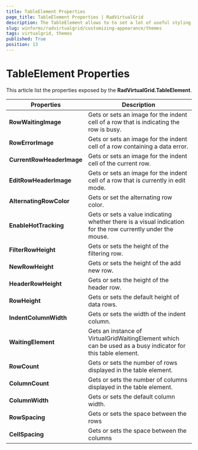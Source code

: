 ```yaml
---
title: TableElement Properties
page_title: TableElement Properties | RadVirtualGrid
description: The TableElement allows to to set a lot of useful styling and layout properties.
slug: winforms/radvirtualgrid/customizing-appearance/themes
tags: virtualgrid, themes
published: True
position: 13 
---
```


# TableElement Properties

This article list the properties exposed by the __RadVirtualGrid.TableElement__.

|Properties|Description|
|---|---|
|__RowWaitingImage__|Gets or sets an image for the indent cell of a row that is indicating the row is busy.|
|__RowErrorImage__|Gets or sets an image for the indent cell of a row containing a data error.|
|__CurrentRowHeaderImage__|Gets or sets an image for the indent cell of the current row.|
|__EditRowHeaderImage__|Gets or sets an image for the indent cell of a row that is currently in edit mode.|
|__AlternatingRowColor__|Gets or set the alternating row color.|
|__EnableHotTracking__|Gets or sets a value indicating whether there is a visual indication for the row currently under the mouse.|
|__FilterRowHeight__|Gets or sets the height of the filtering row.|
|__NewRowHeight__| Gets or sets the height of the add new row.|
|__HeaderRowHeight__|Gets or sets the height of the header row.|
|__RowHeight__|Gets or sets the default height of data rows.|
|__IndentColumnWidth__|Gets or sets the width of the indent column.|
|__WaitingElement__|Gets an instance of  VirtualGridWaitingElement which can be used as a busy indicator for this table element.|
|__RowCount__|Gets or sets the number of rows displayed in the table element.|
|__ColumnCount__|Gets or sets the number of columns displayed in the table element.|
|__ColumnWidth__|Gets or sets the default column width.|
|__RowSpacing__| Gets or sets the space between the rows|
|__CellSpacing__| Gets or sets the space between the columns|
 